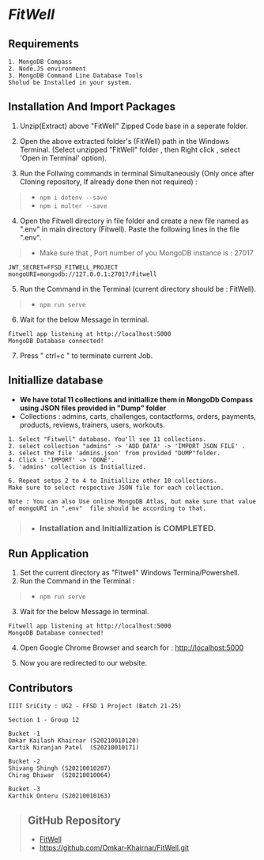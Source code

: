 # *FitWell* 


## Requirements
```
1. MongoDB Compass 
2. Node.JS environment 
3. MongoDB Command Line Database Tools
Sholud be Installed in your system.
```


## Installation And Import Packages
1. Unzip(Extract) above "FitWell" Zipped Code base in a seperate folder.

2. Open the above extracted folder's (FitWell) path in the Windows Terminal.
(Select unzipped "FitWell" folder , then Right click , select 'Open in Terminal' option).

3. Run the Follwing commands in terminal Simultaneously 
(Only once after Cloning repository, If already done then not required) : 
> - ``` npm i dotenv --save ```
> - ``` npm i multer --save ```

4. Open the Fitwell directory in file folder and create a new file named as 
".env" in main directory (Fitwell).
Paste the following lines in the file ".env".
> - Make sure that , Port number of you MongoDB instance is : 27017
```
JWT_SECRET=FFSD_FITWELL_PROJECT
mongoURI=mongodb://127.0.0.1:27017/Fitwell
```
5. Run the Command in the Terminal (current directory should be : FitWell).
> - ``` npm run serve ```
6. Wait for the below Message in terminal.
```
Fitwell app listening at http://localhost:5000
MongoDB Database connected!
```
7. Press " ctrl+c " to terminate current Job. 




## Initiallize database
- **We have total 11 collections and initiallize them in MongoDb Compass using JSON files provided in "Dump" folder**
- Collections : admins, carts, challenges, contactforms, orders, payments, products, reviews, trainers, users, workouts.
```
1. Select "Fitwell" database. You'll see 11 collections.
2. select collection "admins" -> 'ADD DATA' -> 'IMPORT JSON FILE' .
3. select the file 'admins.json' from provided "DUMP"folder.
4. Click : 'IMPORT' -> 'DONE'.
5. 'admins' collection is Initiallized.

6. Repeat setps 2 to 4 to Initiallize other 10 collections. 
Make sure to select respective JSON file for each collection.

Note : You can also Use online MongoDB Atlas, but make sure that value of mongoURI in ".env"  file should be according to that. 
```
>- ### Installation and Initiallization is COMPLETED.




## Run Application

1. Set the current directory as "Fitwell" Windows Termina/Powershell.
2. Run the Command in the Terminal : 
> - ``` npm run serve ```
3. Wait for the below Message in terminal.
```
Fitwell app listening at http://localhost:5000
MongoDB Database connected!
```
4. Open Google Chrome Browser and search for : [http://localhost:5000](http://localhost:5000)

5. Now you are redirected to our website.




## Contributors
```
IIIT SriCity : UG2 - FFSD 1 Project (Batch 21-25)

Section 1 - Group 12

Bucket -1 
Omkar Kailash Khairnar (S20210010120)
Kartik Niranjan Patel  (S20210010171)

Bucket -2
Shivang Shingh (S20210010207)
Chirag Dhiwar  (S20210010064)

Bucket -3
Karthik Onteru (S20210010163)

```

>## GitHub Repository 
>- [FitWell](https://github.com/Omkar-Khairnar/FitWell.git)
>- https://github.com/Omkar-Khairnar/FitWell.git 
